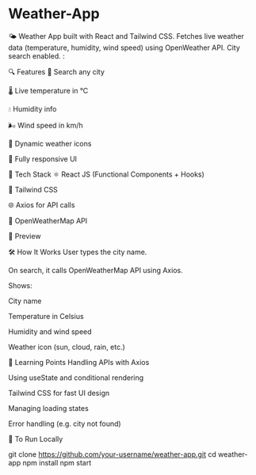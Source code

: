 # Weather-App
🌤️ Weather App built with React and Tailwind CSS. Fetches live weather data (temperature, humidity, wind speed) using OpenWeather API. City search enabled.
:


🔍 Features
🔎 Search any city

🌡️ Live temperature in °C

💧 Humidity info

🌬️ Wind speed in km/h

🌄 Dynamic weather icons

📱 Fully responsive UI

🚀 Tech Stack
⚛️ React JS (Functional Components + Hooks)

🎨 Tailwind CSS

🌐 Axios for API calls

📡 OpenWeatherMap API

📸 Preview

🛠️ How It Works
User types the city name.

On search, it calls OpenWeatherMap API using Axios.

Shows:

City name

Temperature in Celsius

Humidity and wind speed

Weather icon (sun, cloud, rain, etc.)

🧠 Learning Points
Handling APIs with Axios

Using useState and conditional rendering

Tailwind CSS for fast UI design

Managing loading states

Error handling (e.g. city not found)

🧪 To Run Locally

git clone https://github.com/your-username/weather-app.git
cd weather-app
npm install
npm start


